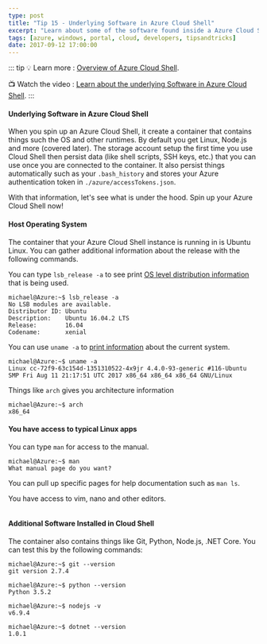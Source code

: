 ```yaml
---
type: post
title: "Tip 15 - Underlying Software in Azure Cloud Shell"
excerpt: "Learn about some of the software found inside a Azure Cloud Shell instance"
tags: [azure, windows, portal, cloud, developers, tipsandtricks]
date: 2017-09-12 17:00:00
---
```


::: tip
:bulb: Learn more : [Overview of Azure Cloud Shell](https://docs.microsoft.com/azure/cloud-shell/overview?WT.mc_id=docs-azuredevtips-azureappsdev).

:tv: Watch the video : [Learn about the underlying Software in Azure Cloud Shell](https://www.youtube.com/watch?v=wODji8h6YYI&list=PLLasX02E8BPCNCK8Thcxu-Y-XcBUbhFWC&index=13?WT.mc_id=youtube-azuredevtips-azureappsdev).
:::

#### Underlying Software in Azure Cloud Shell

When you spin up an Azure Cloud Shell, it create a container that contains things such the OS and other runtimes. By default you get Linux, Node.js and more (covered later). The storage account setup the first time you use Cloud Shell then persist data (like shell scripts, SSH keys, etc.) that you can use once you are connected to the container. It also persist things automatically such as your `.bash_history` and stores your Azure authentication token in `./azure/accessTokens.json`. 

With that information, let's see what is under the hood. Spin up your Azure Cloud Shell now!

#### Host Operating System

The container that your Azure Cloud Shell instance is running in is Ubuntu Linux. You can gather additional information about the release with the following commands. 

You can type `lsb_release -a` to see print [OS level distribution information](https://refspecs.linuxfoundation.org/LSB_3.0.0/LSB-PDA/LSB-PDA/lsbrelease.html) that is being used. 

	michael@Azure:~$ lsb_release -a
	No LSB modules are available.
	Distributor ID: Ubuntu
	Description:    Ubuntu 16.04.2 LTS
	Release:        16.04
	Codename:       xenial

You can use `uname -a` to [print information](https://www.computerhope.com/unix/uuname.htm) about the current system.

	michael@Azure:~$ uname -a
	Linux cc-72f9-63c154d-1351310522-4x9jr 4.4.0-93-generic #116-Ubuntu SMP Fri Aug 11 21:17:51 UTC 2017 x86_64 x86_64 x86_64 GNU/Linux

Things like `arch` gives you architecture information

	michael@Azure:~$ arch
	x86_64

#### You have access to typical Linux apps

You can type `man` for access to the manual. 

	michael@Azure:~$ man
	What manual page do you want?

You can pull up specific pages for help documentation such as `man ls`. 

You have access to vim, nano and other editors. 

<img :src="$withBase('/files/azuretip15.gif')">


#### Additional Software Installed in Cloud Shell

The container also contains things like Git, Python, Node.js, .NET Core. You can test this by the following commands: 

	michael@Azure:~$ git --version
	git version 2.7.4
	
	michael@Azure:~$ python --version
	Python 3.5.2
	
	michael@Azure:~$ nodejs -v
	v6.9.4
	
	michael@Azure:~$ dotnet --version
	1.0.1
